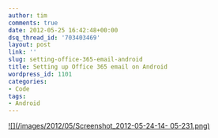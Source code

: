 ```yaml
---
author: tim
comments: true
date: 2012-05-25 16:42:48+00:00
dsq_thread_id: '703403469'
layout: post
link: ''
slug: setting-office-365-email-android
title: Setting up Office 365 email on Android
wordpress_id: 1101
categories:
- Code
tags:
- Android
---
```


[![](/images/2012/05/Screenshot_2012-05-24-14-
05-231.png)](/images/2012/05/Screenshot_2012-05-24-14-05-231.png)

